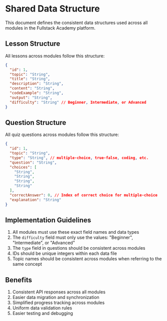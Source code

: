 # Shared Data Structure

This document defines the consistent data structures used across all modules in the Fullstack Academy platform.

## Lesson Structure

All lessons across modules follow this structure:

```json
{
  "id": 1,
  "topic": "String",
  "title": "String",
  "description": "String",
  "content": "String",
  "codeExample": "String",
  "output": "String",
  "difficulty": "String" // Beginner, Intermediate, or Advanced
}
```

## Question Structure

All quiz questions across modules follow this structure:

```json
{
  "id": 1,
  "topic": "String",
  "type": "String", // multiple-choice, true-false, coding, etc.
  "question": "String",
  "choices": [
    "String",
    "String",
    "String",
    "String"
  ],
  "correctAnswer": 0, // Index of correct choice for multiple-choice
  "explanation": "String"
}
```

## Implementation Guidelines

1. All modules must use these exact field names and data types
2. The `difficulty` field must only use the values: "Beginner", "Intermediate", or "Advanced"
3. The `type` field in questions should be consistent across modules
4. IDs should be unique integers within each data file
5. Topic names should be consistent across modules when referring to the same concept

## Benefits

1. Consistent API responses across all modules
2. Easier data migration and synchronization
3. Simplified progress tracking across modules
4. Uniform data validation rules
5. Easier testing and debugging